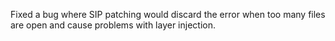 Fixed a bug where SIP patching would discard the error when too many files are open and cause problems with layer injection.
